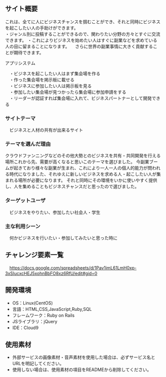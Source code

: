 ## サイト概要
   これは、全てに人にビジネスチャンスを掴むことができ、それと同時にビジネスを起こしたい人の手助けができます。  
 ・ジャンル別に投稿することができるので、関わりたい分野の方々とすぐに交流できます。
 ・これによりビジネスを始めたい人はすぐに副業などを求めている人の目に留まることになります。
 　さらに世界の副業事情に大きく貢献することが期待できます。
 
 アプリシステム
 
　・ビジネスを起こしたい人はまず集会場を作る            
　・作った集会場を掲示板に載せる       
　・ビジネスに参加したい人は掲示板を見る        
　・参加したい集会場が見つかったら集会場に参加申請をする         
　・リーダーが認証すれば集会場に入れて、ビジネスパートナーとして開発できる

### サイトテーマ
　ビジネスと人材の共有が出来るサイト

### テーマを選んだ理由
 クラウドファンニングなどのその他大勢とのビジネスを共有・共同開発を行える場所これから先、需要が高くなると思いこのテーマを選びました。
 今副業ブームが起きており様々な副業が生まれ、これにより一人一人の個人的能力が問われる時代になりました、それゆえに新しいビジネスを求める人・起こしたい人が集まれる場所が必要になります。
 それと同時にその環境をいかに使いやすく提供し、人を集めることもビジネスチャンスだと思ったので選びました。

### ターゲットユーザ
　ビジネスをやりたい、参加したい社会人・学生

### 主な利用シーン
　何かビジネスを行いたい・参加してみたいと思った時に

## チャレンジ要素一覧
　https://docs.google.com/spreadsheets/d/1Pav1imL61LmH0xp-3xSIucxcHEJ5xohnBbFO8xz6RfU/edit#gid=0

## 開発環境
- OS：Linux(CentOS)
- 言語：HTML,CSS,JavaScript,Ruby,SQL
- フレームワーク：Ruby on Rails
- JSライブラリ：jQuery
- IDE：Cloud9

## 使用素材
- 外部サービスの画像素材・音声素材を使用した場合は、必ずサービス名とURLを明記してください。
- 使用しない場合は、使用素材の項目をREADMEから削除してください。

